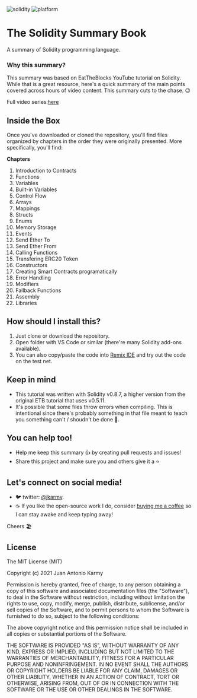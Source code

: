 
   ![solidity](https://img.shields.io/badge/solidity-v0.8.7-blue.svg)
   ![platform](https://img.shields.io/badge/platform-remix-orange.svg)
# The Solidity Summary Book
A summary of Solidity programming language.

### Why this summary?
This summary was based on EatTheBlocks YouTube tutorial on Solidity.
While that is a great resource, here's a quick summary of the main points covered across hours of video content.
This summary cuts to the chase. 😉

Full video series:[here](https://youtu.be/p3C7jljTXaA)

## Inside the Box
Once you've downloaded or cloned the repository, you'll find files organized by chapters in the order they were originally presented.
More specifically, you'll find:

**Chapters**

 01. Introduction to Contracts
 02. Functions
 03. Variables
 04. Built-in Variables
 05. Control Flow
 06. Arrays
 07. Mappings
 08. Structs
 09. Enums
 10. Memory Storage
 11. Events
 12. Send Ether To
 13. Send Ether From
 14. Calling Functions
 15. Transfering ERC20 Token
 16. Constructors
 17. Creating Smart Contracts programatically
 18. Error Handling
 19. Modifiers
 20. Fallback Functions
 21. Assembly
 22. Libraries

## How should I install this?

1. Just clone or download the repository.
2. Open folder with VS Code or similar (there're many Solidity add-ons available).
3. You can also copy/paste the code into [Remix IDE](https://remix.ethereum.org) and try out the code on the test net.


## Keep in mind
* This tutorial was written with Solidity v0.8.7, a higher version from the original ETB tutorial that uses v0.5.11.
* It's possible that some files throw errors when compiling. This is intentional since there's probably something in that file meant to teach you something can't / shoudn't be done 🙂.


## You can help too!
* Help me keep this summary :+1: by creating pull requests and issues!
* Share this project and make sure you and others give it a ⭐


## Let's connect on social media!
* 🐦 twitter: [@jkarmy](http://twitter.com/jkarmy).
* ☕️ If you like the open-source work I do, consider [buying me a coffee](https://www.buymeacoffee.com/juankarmy) so I can stay awake and keep typing away!

Cheers 🏖

## License
The MIT License (MIT)

Copyright (c) 2021 Juan Antonio Karmy

Permission is hereby granted, free of charge, to any person obtaining a copy
of this software and associated documentation files (the "Software"), to deal
in the Software without restriction, including without limitation the rights
to use, copy, modify, merge, publish, distribute, sublicense, and/or sell
copies of the Software, and to permit persons to whom the Software is
furnished to do so, subject to the following conditions:

The above copyright notice and this permission notice shall be included in all
copies or substantial portions of the Software.

THE SOFTWARE IS PROVIDED "AS IS", WITHOUT WARRANTY OF ANY KIND, EXPRESS OR
IMPLIED, INCLUDING BUT NOT LIMITED TO THE WARRANTIES OF MERCHANTABILITY,
FITNESS FOR A PARTICULAR PURPOSE AND NONINFRINGEMENT. IN NO EVENT SHALL THE
AUTHORS OR COPYRIGHT HOLDERS BE LIABLE FOR ANY CLAIM, DAMAGES OR OTHER
LIABILITY, WHETHER IN AN ACTION OF CONTRACT, TORT OR OTHERWISE, ARISING FROM,
OUT OF OR IN CONNECTION WITH THE SOFTWARE OR THE USE OR OTHER DEALINGS IN THE
SOFTWARE.
